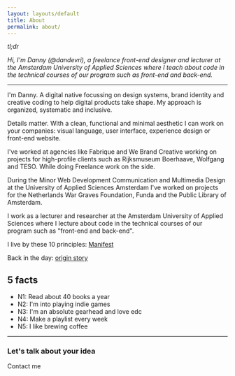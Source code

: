 ```yaml
---
layout: layouts/default
title: About
permalink: about/
---
```

*tl;dr*

*Hi, I'm Danny (@dandevri), a freelance front-end designer and lecturer at the Amsterdam University of Applied Sciences where I teach about code in the technical courses of our program such as front-end and back-end.*

<hr>

I'm Danny. A digital native focussing on design systems, brand identity and creative coding to help digital products take shape. My approach is organized, systematic and inclusive.

Details matter. With a clean, functional and minimal aesthetic I can work on your companies: visual language, user interface, experience design or front-end website.

I've worked at agencies like Fabrique and We Brand Creative working on projects for high-profile clients such as Rijksmuseum Boerhaave, Wolfgang and TESO. While doing Freelance work on the side.

During the Minor Web Development Communication and Multimedia Design at the University of Applied Sciences Amsterdam I've worked on projects for the Netherlands War Graves Foundation, Funda and the Public Library of Amsterdam.

I work as a lecturer and researcher at the Amsterdam University of Applied Sciences where I lecture about code in the technical courses of our program such as "front-end and back-end".

I live by these 10 principles: [Manifest](/manifest)

Back in the day: [origin story](/writing/origin-story)

## 5 facts
* N1: Read about 40 books a year
* N2: I'm into playing indie games 
* N3: I'm an absolute gearhead and love edc
* N4: Make a playlist every week
* N5: I like brewing coffee
---

### Let's talk about your idea
Contact me
